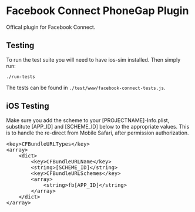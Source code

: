 Facebook Connect PhoneGap Plugin
================================

Offical plugin for Facebook Connect.


Testing
-------

To run the test suite you will need to have ios-sim installed. Then
simply run:

    ./run-tests

The tests can be found in `./test/www/facebook-connect-tests.js`.

iOS Testing
-----------

Make sure you add the scheme to your [PROJECTNAME]-Info.plist, substitute [APP_ID] and [SCHEME_ID] below to the appropriate values. This is to handle the re-direct from Mobile Safari, after permission authorization.

<pre>
&lt;key&gt;CFBundleURLTypes&lt;/key&gt;
&lt;array&gt;
	&lt;dict&gt;
		&lt;key&gt;CFBundleURLName&lt;/key&gt;
		&lt;string&gt;[SCHEME_ID]&lt;/string&gt;
		&lt;key&gt;CFBundleURLSchemes&lt;/key&gt;
		&lt;array&gt;
			&lt;string&gt;fb[APP_ID]&lt;/string&gt;
		&lt;/array&gt;
	&lt;/dict&gt;
&lt;/array&gt;
</pre>